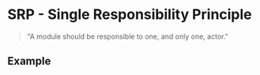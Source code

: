 # SRP - Single Responsibility Principle

> "A module should be responsible to one, and only one, actor."

## Example

